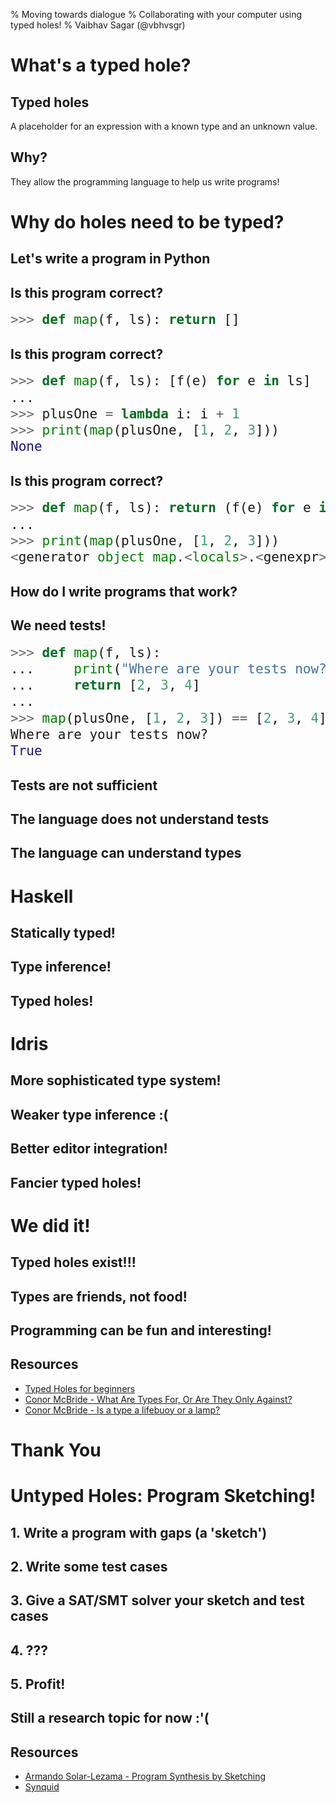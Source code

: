 % Moving towards dialogue
% Collaborating with your computer using typed holes!
% Vaibhav Sagar (@vbhvsgr)

# What's a typed hole?

## Typed holes

A placeholder for an expression with a known type and an unknown value.

## Why?

They allow the programming language to help us write programs!

# Why do holes need to be typed?

## Let's write a program in Python

<style>
code.sourceCode.python {
  font-size: 150%;
  line-height: 125%;
}
</style>

## Is this program correct?

```python
>>> def map(f, ls): return []
```

## Is this program correct?

```python
>>> def map(f, ls): [f(e) for e in ls]
...
>>> plusOne = lambda i: i + 1
>>> print(map(plusOne, [1, 2, 3]))
None
```

## Is this program correct?

```python
>>> def map(f, ls): return (f(e) for e in ls)
...
>>> print(map(plusOne, [1, 2, 3]))
<generator object map.<locals>.<genexpr> at 0x7ffb92103ca8>
```

## How do I write programs that work?

## We need tests!

```python
>>> def map(f, ls):
...     print("Where are your tests now?")
...     return [2, 3, 4]
...
>>> map(plusOne, [1, 2, 3]) == [2, 3, 4]
Where are your tests now?
True
```

## Tests are not sufficient

## The language does not understand tests

## The language can understand types

# Haskell

## Statically typed!
## Type inference!
## Typed holes!

# Idris

## More sophisticated type system!
## Weaker type inference :(
## Better editor integration!
## Fancier typed holes!

# We did it!

## Typed holes exist!!!
## Types are friends, not food!
## Programming can be fun and interesting!

## Resources

- [Typed Holes for beginners](https://www.shimweasel.com/2015/02/17/typed-holes-for-beginners)
- [Conor McBride - What Are Types For, Or Are They Only Against?](https://www.youtube.com/watch?v=3U3lV5VPmOU)
- [Conor McBride - Is a type a lifebuoy or a lamp?](https://skillsmatter.com/skillscasts/8893-is-a-type-a-lifebuoy-or-a-lamp)

# Thank You

# Untyped Holes: Program Sketching!

## 1. Write a program with gaps (a 'sketch')

## 2. Write some test cases

## 3. Give a SAT/SMT solver your sketch and test cases

## 4. ???

## 5. Profit!

## Still a research topic for now :'(

## Resources

- [Armando Solar-Lezama - Program Synthesis by Sketching](https://people.csail.mit.edu/asolar/papers/thesis.pdf)
- [Synquid](http://comcom.csail.mit.edu/comcom/#Synquid)
